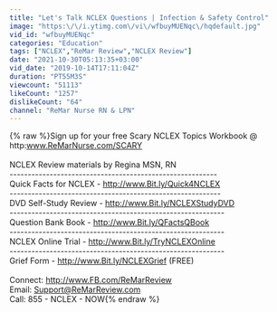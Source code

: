 ```yaml
---
title: "Let's Talk NCLEX Questions | Infection & Safety Control"
image: "https:\/\/i.ytimg.com\/vi\/wfbuyMUENqc\/hqdefault.jpg"
vid_id: "wfbuyMUENqc"
categories: "Education"
tags: ["NCLEX","ReMar Review","NCLEX Review"]
date: "2021-10-30T05:13:35+03:00"
vid_date: "2019-10-14T17:11:04Z"
duration: "PT55M3S"
viewcount: "51113"
likeCount: "1257"
dislikeCount: "64"
channel: "ReMar Nurse RN & LPN"
---
```

{% raw %}Sign up for your free Scary NCLEX Topics Workbook @ http:www.ReMarNurse.com/SCARY<br /><br />NCLEX Review materials by Regina MSN, RN <br />---------------------------------------------------------<br />Quick Facts for NCLEX - <a rel="nofollow" target="blank" href="http://www.Bit.ly/Quick4NCLEX">http://www.Bit.ly/Quick4NCLEX</a><br />----------------------------------------------------------<br />DVD Self-Study Review - <a rel="nofollow" target="blank" href="http://www.Bit.ly/NCLEXStudyDVD">http://www.Bit.ly/NCLEXStudyDVD</a><br />-----------------------------------------------------------<br />Question Bank Book - <a rel="nofollow" target="blank" href="http://www.Bit.ly/QFactsQBook">http://www.Bit.ly/QFactsQBook</a><br />-----------------------------------------------------------<br />NCLEX Online Trial - <a rel="nofollow" target="blank" href="http://www.Bit.ly/TryNCLEXOnline">http://www.Bit.ly/TryNCLEXOnline</a><br />-----------------------------------------------------------<br />Grief Form - <a rel="nofollow" target="blank" href="http://www.Bit.ly/NCLEXGrief">http://www.Bit.ly/NCLEXGrief</a> (FREE)<br /><br />Connect: <a rel="nofollow" target="blank" href="http://www.FB.com/ReMarReview">http://www.FB.com/ReMarReview</a><br />Email: Support@ReMarReview.com<br />Call:    855 - NCLEX - NOW{% endraw %}
